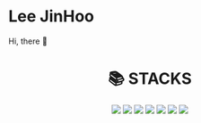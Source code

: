 # Lee JinHoo
Hi, there 👋
<div align=center><h1>📚 STACKS</h1></div>

<div align=center> 
  <img src="https://img.shields.io/badge/java-007396?style=for-the-badge&logo=java&logoColor=white"> 
 <img src="https://img.shields.io/badge/html5-E34F26?style=for-the-badge&logo=html5&logoColor=white"> 
  <img src="https://img.shields.io/badge/css-1572B6?style=for-the-badge&logo=css3&logoColor=white"> 
  <img src="https://img.shields.io/badge/javascript-F7DF1E?style=for-the-badge&logo=javascript&logoColor=black"> 
   <img src="https://img.shields.io/badge/python-3776AB?style=for-the-badge&logo=python&logoColor=white"> 
   <img src="https://img.shields.io/badge/oracle-F80000?style=for-the-badge&logo=oracle&logoColor=white"> 
      <img src="https://img.shields.io/badge/eclipse-2C2255?style=for-the-badge&logo=eclipse&logoColor=white"> 



